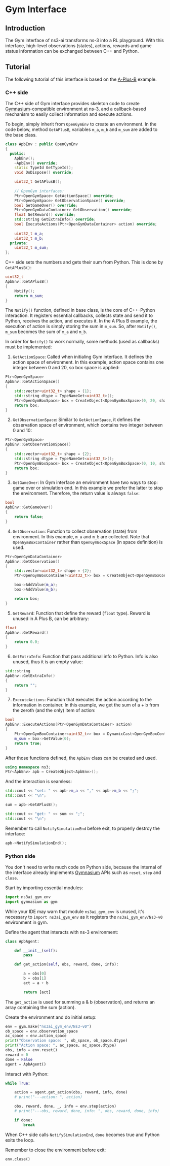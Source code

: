 # Gym Interface

## Introduction

The Gym interface of ns3-ai transforms ns-3 into a RL playground. With this interface, high-level 
observations (states), actions, rewards and game status information can be exchanged 
between C++ and Python.

## Tutorial

The following tutorial of this interface is based on the [A-Plus-B](../../examples/a-plus-b) example.

### C++ side

The C++ side of Gym interface provides skeleton code to create 
[Gymnasium](https://gymnasium.farama.org/index.html)-compatible environment at ns-3, 
and a callback-based mechanism to easily collect information and execute actions.

To begin, simply inherit from `OpenGymEnv` to create an environment. In the code below,
method `GetAPlusB`, variables `m_a`, `m_b` and `m_sum` are added to the base class.

```c++
class ApbEnv : public OpenGymEnv
{
  public:
    ApbEnv();
    ~ApbEnv() override;
    static TypeId GetTypeId();
    void DoDispose() override;

    uint32_t GetAPlusB();
    
    // OpenGym interfaces:
    Ptr<OpenGymSpace> GetActionSpace() override;
    Ptr<OpenGymSpace> GetObservationSpace() override;
    bool GetGameOver() override;
    Ptr<OpenGymDataContainer> GetObservation() override;
    float GetReward() override;
    std::string GetExtraInfo() override;
    bool ExecuteActions(Ptr<OpenGymDataContainer> action) override;
    
    uint32_t m_a;
    uint32_t m_b;
  private:
    uint32_t m_sum;
};
```

C++ side sets the numbers and gets their sum from Python. This is done by `GetAPlusB()`:

```c++
uint32_t
ApbEnv::GetAPlusB()
{
    Notify();
    return m_sum;
}
```

The `Notify()` function, defined in base class, is the core of C++-Python interaction. It registers essential callbacks,
collects state and send it to Python, receives the action, and executes it.
In the A Plus B example, the execution of action is simply storing the sum in `m_sum`. So, after `Notify()`, `m_sum` becomes the sum
of `m_a` and `m_b`.

In order for `Notify()` to work normally, some methods (used as callbacks) must be implemented:
1. `GetActionSpace`: Called when initialing Gym interface. It defines the action space of environment. In this example, action space
   contains one integer between 0 and 20, so box space is applied:
```c++
Ptr<OpenGymSpace>
ApbEnv::GetActionSpace()
{
    std::vector<uint32_t> shape = {1};
    std::string dtype = TypeNameGet<uint32_t>();
    Ptr<OpenGymBoxSpace> box = CreateObject<OpenGymBoxSpace>(0, 20, shape, dtype);
    return box;
}
```
2. `GetObservationSpace`: Similar to `GetActionSpace`, it defines the observation space of environment, which contains two integer between 0 and 10:
```c++
Ptr<OpenGymSpace>
ApbEnv::GetObservationSpace()
{
    std::vector<uint32_t> shape = {2};
    std::string dtype = TypeNameGet<uint32_t>();
    Ptr<OpenGymBoxSpace> box = CreateObject<OpenGymBoxSpace>(0, 10, shape, dtype);
    return box;
}
```
3. `GetGameOver`: In Gym interface an environment have two ways to stop: game over or simulation end. In this example we
   prefer the latter to stop the environment. Therefore, the return value is always `false`:
```c++
bool
ApbEnv::GetGameOver()
{
    return false;
}
```
4. `GetObservation`: Function to collect observation (state) from environment. In this example, `m_a` and `m_b` are collected.
   Note that `OpenGymBoxContainer` rather than `OpenGymBoxSpace` (in space definition) is used.
```c++
Ptr<OpenGymDataContainer>
ApbEnv::GetObservation()
{
    std::vector<uint32_t> shape = {2};
    Ptr<OpenGymBoxContainer<uint32_t>> box = CreateObject<OpenGymBoxContainer<uint32_t>>(shape);

    box->AddValue(m_a);
    box->AddValue(m_b);

    return box;
}
```
5. `GetReward`: Function that define the reward (`float` type). Reward is unused in A Plus B, can be arbitrary:
```c++
float
ApbEnv::GetReward()
{
    return 0.0;
}
```
6. `GetExtraInfo`: Function that pass additional info to Python. Info is also unused, thus it is an empty value:
```c++
std::string
ApbEnv::GetExtraInfo()
{
    return "";
}
```
7. `ExecuteActions`: Function that executes the action according to the information in container. In this example, we get the
   sum of a + b from the zeroth (and the only) item of action:
```c++
bool
ApbEnv::ExecuteActions(Ptr<OpenGymDataContainer> action)
{
    Ptr<OpenGymBoxContainer<uint32_t>> box = DynamicCast<OpenGymBoxContainer<uint32_t>>(action);
    m_sum = box->GetValue(0);
    return true;
}
```

After those functions defined, the `ApbEnv` class can be created and used.

```c++
using namespace ns3;
Ptr<ApbEnv> apb = CreateObject<ApbEnv>();
```

And the interaction is seamless:

```c++
std::cout << "set: " << apb->m_a << "," << apb->m_b << ";";
std::cout << "\n";

sum = apb->GetAPlusB();

std::cout << "get: " << sum << ";";
std::cout << "\n";
```

Remember to call `NotifySimulationEnd` before exit, to properly destroy the interface:

```c++
apb->NotifySimulationEnd();
```

### Python side

You don't need to write much code on Python side, because the 
internal of the interface already implements [Gymnasium](https://gymnasium.farama.org/index.html)
APIs such as `reset`, `step` and `close`.

Start by importing essential modules:

```python
import ns3ai_gym_env
import gymnasium as gym
```

While your IDE may warn that module `ns3ai_gym_env` is unused, it's necessary to `import ns3ai_gym_env` 
as it registers the `ns3ai_gym_env/Ns3-v0` environment in gym.

Define the agent that interacts with ns-3 environment:

```python
class ApbAgent:

    def __init__(self):
        pass

    def get_action(self, obs, reward, done, info):

        a = obs[0]
        b = obs[1]
        act = a + b

        return [act]
```

The `get_action` is used for summing a & b (observation), and returns an array containing the sum (action).

Create the environment and do initial setup:

```python
env = gym.make("ns3ai_gym_env/Ns3-v0")
ob_space = env.observation_space
ac_space = env.action_space
print("Observation space: ", ob_space, ob_space.dtype)
print("Action space: ", ac_space, ac_space.dtype)
obs, info = env.reset()
reward = 0
done = False
agent = ApbAgent()
```

Interact with Python:

```python
while True:

    action = agent.get_action(obs, reward, info, done)
    # print("---action: ", action)

    obs, reward, done, _, info = env.step(action)
    # print("---obs, reward, done, info: ", obs, reward, done, info)

    if done:
        break
```

When C++ side calls `NotifySimulationEnd`, `done` becomes true and Python exits the loop.

Remember to close the environment before exit:

```python
env.close()
```
